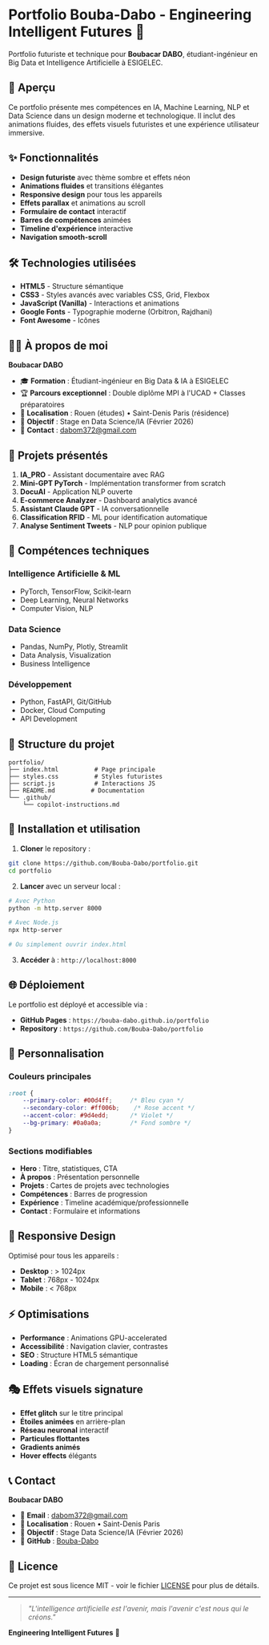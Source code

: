 # Portfolio Bouba-Dabo - Engineering Intelligent Futures 🚀

Portfolio futuriste et technique pour **Boubacar DABO**, étudiant-ingénieur en Big Data et Intelligence Artificielle à ESIGELEC.

## 🎯 Aperçu

Ce portfolio présente mes compétences en IA, Machine Learning, NLP et Data Science dans un design moderne et technologique. Il inclut des animations fluides, des effets visuels futuristes et une expérience utilisateur immersive.

## ✨ Fonctionnalités

- **Design futuriste** avec thème sombre et effets néon
- **Animations fluides** et transitions élégantes
- **Responsive design** pour tous les appareils
- **Effets parallax** et animations au scroll
- **Formulaire de contact** interactif
- **Barres de compétences** animées
- **Timeline d'expérience** interactive
- **Navigation smooth-scroll**

## 🛠️ Technologies utilisées

- **HTML5** - Structure sémantique
- **CSS3** - Styles avancés avec variables CSS, Grid, Flexbox
- **JavaScript (Vanilla)** - Interactions et animations
- **Google Fonts** - Typographie moderne (Orbitron, Rajdhani)
- **Font Awesome** - Icônes

## 👨‍💻 À propos de moi

**Boubacar DABO**
- 🎓 **Formation** : Étudiant-ingénieur en Big Data & IA à ESIGELEC
- 🏆 **Parcours exceptionnel** : Double diplôme MPI à l'UCAD + Classes préparatoires
- 📍 **Localisation** : Rouen (études) • Saint-Denis Paris (résidence)
- 🚀 **Objectif** : Stage en Data Science/IA (Février 2026)
- 📧 **Contact** : dabom372@gmail.com

## 💼 Projets présentés

1. **IA_PRO** - Assistant documentaire avec RAG
2. **Mini-GPT PyTorch** - Implémentation transformer from scratch
3. **DocuAI** - Application NLP ouverte
4. **E-commerce Analyzer** - Dashboard analytics avancé
5. **Assistant Claude GPT** - IA conversationnelle
6. **Classification RFID** - ML pour identification automatique
7. **Analyse Sentiment Tweets** - NLP pour opinion publique

## 🎯 Compétences techniques

### Intelligence Artificielle & ML
- PyTorch, TensorFlow, Scikit-learn
- Deep Learning, Neural Networks
- Computer Vision, NLP

### Data Science
- Pandas, NumPy, Plotly, Streamlit
- Data Analysis, Visualization
- Business Intelligence

### Développement
- Python, FastAPI, Git/GitHub
- Docker, Cloud Computing
- API Development

## 📁 Structure du projet

```
portfolio/
├── index.html          # Page principale
├── styles.css          # Styles futuristes
├── script.js           # Interactions JS
├── README.md          # Documentation
└── .github/
    └── copilot-instructions.md
```

## 🚀 Installation et utilisation

1. **Cloner** le repository :
```bash
git clone https://github.com/Bouba-Dabo/portfolio.git
cd portfolio
```

2. **Lancer** avec un serveur local :
```bash
# Avec Python
python -m http.server 8000

# Avec Node.js
npx http-server

# Ou simplement ouvrir index.html
```

3. **Accéder** à : `http://localhost:8000`

## 🌐 Déploiement

Le portfolio est déployé et accessible via :
- **GitHub Pages** : `https://bouba-dabo.github.io/portfolio`
- **Repository** : `https://github.com/Bouba-Dabo/portfolio`

## 🎨 Personnalisation

### Couleurs principales
```css
:root {
    --primary-color: #00d4ff;     /* Bleu cyan */
    --secondary-color: #ff006b;    /* Rose accent */
    --accent-color: #9d4edd;      /* Violet */
    --bg-primary: #0a0a0a;        /* Fond sombre */
}
```

### Sections modifiables
- **Hero** : Titre, statistiques, CTA
- **À propos** : Présentation personnelle
- **Projets** : Cartes de projets avec technologies
- **Compétences** : Barres de progression
- **Expérience** : Timeline académique/professionnelle
- **Contact** : Formulaire et informations

## 📱 Responsive Design

Optimisé pour tous les appareils :
- **Desktop** : > 1024px
- **Tablet** : 768px - 1024px  
- **Mobile** : < 768px

## ⚡ Optimisations

- **Performance** : Animations GPU-accelerated
- **Accessibilité** : Navigation clavier, contrastes
- **SEO** : Structure HTML5 sémantique
- **Loading** : Écran de chargement personnalisé

## 🎭 Effets visuels signature

- **Effet glitch** sur le titre principal
- **Étoiles animées** en arrière-plan
- **Réseau neuronal** interactif
- **Particules flottantes**
- **Gradients animés**
- **Hover effects** élégants

## 📞 Contact

**Boubacar DABO**
- 📧 **Email** : dabom372@gmail.com
- 📍 **Localisation** : Rouen • Saint-Denis Paris
- 🎯 **Objectif** : Stage Data Science/IA (Février 2026)
- 🔗 **GitHub** : [Bouba-Dabo](https://github.com/Bouba-Dabo)

## 📄 Licence

Ce projet est sous licence MIT - voir le fichier [LICENSE](LICENSE) pour plus de détails.

---

> *"L'intelligence artificielle est l'avenir, mais l'avenir c'est nous qui le créons."* 

**Engineering Intelligent Futures** 🚀

